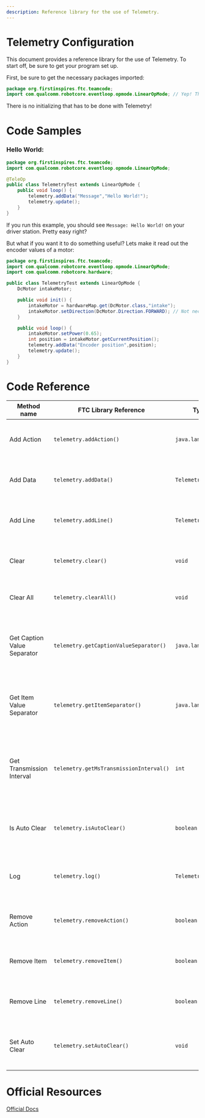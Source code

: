 ```yaml
---
description: Reference library for the use of Telemetry.
---
```


# Telemetry Configuration

This document provides a reference library for the use of Telemetry. To start off, be sure to get your program set up.

First, be sure to get the necessary packages imported:
```java
package org.firstinspires.ftc.teamcode;
import com.qualcomm.robotcore.eventloop.opmode.LinearOpMode; // Yep! That's it!
```
There is no initializing that has to be done with Telemetry!
# Code Samples

### Hello World:
```java
package org.firstinspires.ftc.teamcode;
import com.qualcomm.robotcore.eventloop.opmode.LinearOpMode;

@TeleOp
public class TelemetryTest extends LinearOpMode {
    public void loop() {
        telemetry.addData("Message","Hello World!");
        telemetry.update();
    }
}
```
If you run this example, you should see `Message: Hello World!` on your driver station. Pretty easy right?

But what if you want it to do something useful? Lets make it read out the encoder values of a motor:

```java
package org.firstinspires.ftc.teamcode;
import com.qualcomm.robotcore.eventloop.opmode.LinearOpMode;
import com.qualcomm.robotcore.hardware;

public class TelemetryTest extends LinearOpMode {
    DcMotor intakeMotor;

    public void init() {
        intakeMotor = hardwareMap.get(DcMotor.class,"intake");
        intakeMotor.setDirection(DcMotor.Direction.FORWARD); // Not necessary, but good practice to set the motor back to the correct direction.
    }

    public void loop() {
        intakeMotor.setPower(0.65);
        int position = intakeMotor.getCurrentPosition();
        telemetry.addData("Encoder position",position);
        telemetry.update();
    }
}
```

# Code Reference

|Method name|FTC Library Reference|Type|Parent|Description|Documentation|
|-|-|-|-|-|-|
|Add Action|`telemetry.addAction()`|`java.lang.Object`|`Telemetry`|In addition to items and lines, a telemetry may also contain a list of actions.|https://ftctechnh.github.io/ftc_app/doc/javadoc/org/firstinspires/ftc/robotcore/external/Telemetry.html#addAction-java.lang.Runnable-|
|Add Data|`telemetry.addData()`|`Telemetry.Item`|`Telemetry`|Adds an item to the end of the telemetry being built for driver station display.|https://ftctechnh.github.io/ftc_app/doc/javadoc/org/firstinspires/ftc/robotcore/external/Telemetry.html#addData-java.lang.String-org.firstinspires.ftc.robotcore.external.Func-|
|Add Line|`telemetry.addLine()`|`Telemetry.Line`|`Telemetry`|Creates and returns a new line in the receiver Telemetry.|https://ftctechnh.github.io/ftc_app/doc/javadoc/org/firstinspires/ftc/robotcore/external/Telemetry.html#addLine--|
|Clear|`telemetry.clear()`|`void`|`Telemetry`|Removes all items from the receiver whose value is not to be retained.|https://ftctechnh.github.io/ftc_app/doc/javadoc/org/firstinspires/ftc/robotcore/external/Telemetry.html#clear--|
|Clear All|`telemetry.clearAll()`|`void`|`Telemetry`|Removes all items, lines, and actions from the receiver|https://ftctechnh.github.io/ftc_app/doc/javadoc/org/firstinspires/ftc/robotcore/external/Telemetry.html#clearAll--|
|Get Caption Value Separator|`telemetry.getCaptionValueSeparator()`|`java.lang.String`|`Telemetry`|Returns the string which is used to separate caption from value within a Telemetry Telemetry.Item.|https://ftctechnh.github.io/ftc_app/doc/javadoc/org/firstinspires/ftc/robotcore/external/Telemetry.html#getCaptionValueSeparator--|
|Get Item Value Separator|`telemetry.getItemSeparator()`|`java.lang.String`|`Telemetry`|Returns the string which is used to separate Telemetry.Items contained within a line.|https://ftctechnh.github.io/ftc_app/doc/javadoc/org/firstinspires/ftc/robotcore/external/Telemetry.html#getItemSeparator--|
|Get Transmission Interval|`telemetry.getMsTransmissionInterval()`|`int`|`Telemetry`|Returns the minimum interval between Telemetry transmissions from the robot controller to the driver station|https://ftctechnh.github.io/ftc_app/doc/javadoc/org/firstinspires/ftc/robotcore/external/Telemetry.html#getMsTransmissionInterval--|
|Is Auto Clear|`telemetry.isAutoClear()`|`boolean`|`Telemetry`|Answers whether clear() is automatically called after each call to update().|https://ftctechnh.github.io/ftc_app/doc/javadoc/org/firstinspires/ftc/robotcore/external/Telemetry.html#isAutoClear--|
|Log|`telemetry.log()`|`Telemetry.Log`|`Telemetry`|Returns the log of this Telemetry to which log entries may be appended.|https://ftctechnh.github.io/ftc_app/doc/javadoc/org/firstinspires/ftc/robotcore/external/Telemetry.html#log--|
|Remove Action|`telemetry.removeAction()`|`boolean`|`Telemetry`|Removes a previously added action from the receiver.|https://ftctechnh.github.io/ftc_app/doc/javadoc/org/firstinspires/ftc/robotcore/external/Telemetry.html#removeAction-java.lang.Object-|
|Remove Item|`telemetry.removeItem()`|`boolean`|`Telemetry`|Removes an item from the receiver telemetry, if present.|https://ftctechnh.github.io/ftc_app/doc/javadoc/org/firstinspires/ftc/robotcore/external/Telemetry.html#removeItem-org.firstinspires.ftc.robotcore.external.Telemetry.Item-|
|Remove Line|`telemetry.removeLine()`|`boolean`|`Telemetry`|Removes a line from the receiver telemetry, if present.|https://ftctechnh.github.io/ftc_app/doc/javadoc/org/firstinspires/ftc/robotcore/external/Telemetry.html#removeLine-org.firstinspires.ftc.robotcore.external.Telemetry.Line-|
|Set Auto Clear|`telemetry.setAutoClear()`|`void`|`Telemetry`|Sets whether clear() is automatically called after each call to update().|https://ftctechnh.github.io/ftc_app/doc/javadoc/org/firstinspires/ftc/robotcore/external/Telemetry.html#setAutoClear-boolean-|


# Official Resources
[Official Docs](https://ftctechnh.github.io/ftc_app/doc/javadoc/org/firstinspires/ftc/robotcore/external/Telemetry.html)
